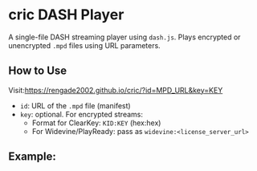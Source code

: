 # cric DASH Player

A single-file DASH streaming player using `dash.js`. Plays encrypted or unencrypted `.mpd` files using URL parameters.

## How to Use

Visit:https://rengade2002.github.io/cric/?id=MPD_URL&key=KEY


- `id`: URL of the `.mpd` file (manifest)
- `key`: optional. For encrypted streams:
  - Format for ClearKey: `KID:KEY` (hex:hex)
  - For Widevine/PlayReady: pass as `widevine:<license_server_url>`

## Example:

